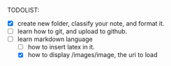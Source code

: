 TODOLIST:

- [x] create new folder, classify your note, and format it.
- [ ] learn how to git, and upload to github.
- [ ] learn markdown language
   - [ ] how to insert latex in it. 
   - [x] how to display /images/image, the uri to load